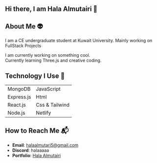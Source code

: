 ## Hi there, I am Hala Almutairi 👋

## About Me 👽

I am a CE undergraduate student at Kuwait University.
Mainly working on FullStack Projects

I am currently working on something cool.  
Currently learning Three.js and creative coding.

## Technology I Use 🚀

|   |           |
|------------|----------------|
| MongoDB    | JavaScript   |
| Express.js | Html         |
| React.js   | Css & Tailwind|
| Node.js    | Netlify      |

## How to Reach Me 📬

- **Email**: halaalmutari5@gmail.com
- **Discord**: halaaaaa
- **Portfolio**: [Hala Almutairi](https://hala-almutari.netlify.app/)
